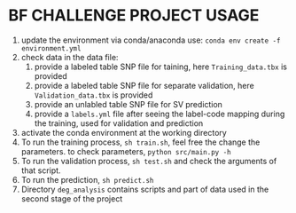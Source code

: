 # BF CHALLENGE PROJECT USAGE

1. update the environment via conda/anaconda use: `conda env create -f environment.yml`
2. check data in the data file:
    1. provide a labeled table SNP file for taining, here `Training_data.tbx` is provided
    2. provide a labeled table SNP file for separate validation, here `Validation_data.tbx` is provided
    3. provide an unlabled table SNP file for SV prediction
    4. provide a `labels.yml` file after seeing the label-code mapping during the training, used for validation and prediction
3. activate the conda environment at the working directory
4. To run the training process, `sh train.sh`, feel free the change the parameters. to check parameters, `python src/main.py -h`
5. To run the validation process, `sh test.sh` and check the arguments of that script.
6. To run the prediction, `sh predict.sh`
7. Directory `deg_analysis` contains scripts and part of data used in the second stage of the project
